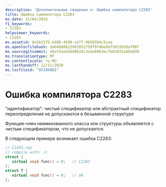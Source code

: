 ```yaml
---
description: 'Дополнительные сведения о: Ошибка компилятора C2283'
title: Ошибка компилятора C2283
ms.date: 11/04/2016
f1_keywords:
- C2283
helpviewer_keywords:
- C2283
ms.assetid: 8a5b3175-b480-4598-a1f7-0b50504c5caa
ms.openlocfilehash: dab8688623962051759f9f4be84f5831b58a700f
ms.sourcegitcommit: d6af41e42699628c3e2e6063ec7b03931a49a098
ms.translationtype: MT
ms.contentlocale: ru-RU
ms.lasthandoff: 12/11/2020
ms.locfileid: "97294981"
---
```

# <a name="compiler-error-c2283"></a>Ошибка компилятора C2283

"идентификатор": чистый спецификатор или абстрактный спецификатор переопределения не допускаются в безымянной структуре

Функция-член неименованного класса или структуры объявляется с чистым спецификатором, что не допускается.

В следующем примере возникает ошибка C2283:

```cpp
// C2283.cpp
// compile with: /c
struct {
   virtual void func() = 0;   // C2283
};
struct T {
   virtual void func() = 0;   // OK
};
```
